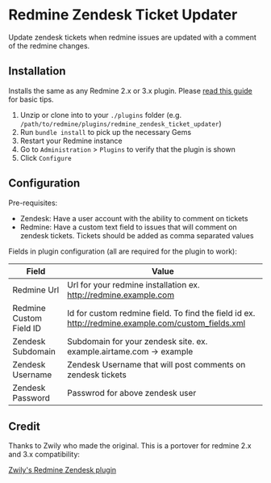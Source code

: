 # Redmine Zendesk Ticket Updater
Update zendesk tickets when redmine issues are updated with a comment of the redmine changes.

## Installation

Installs the same as any Redmine 2.x or 3.x plugin. Please [read this guide](http://www.redmine.org/projects/redmine/wiki/Plugins#Installing-a-plugin) for basic tips.

1. Unzip or clone into to your `./plugins` folder (e.g. `/path/to/redmine/plugins/redmine_zendesk_ticket_updater`)
2. Run `bundle install` to pick up the necessary Gems
3. Restart your Redmine instance
4. Go to `Administration` > `Plugins` to verify that the plugin is shown
5. Click `Configure`

## Configuration

Pre-requisites:

* Zendesk: Have a user account with the ability to comment on tickets
* Redmine: Have a custom text field to issues that will comment on zendesk tickets. Tickets should be added
as comma separated values

Fields in plugin configuration (all are required for the plugin to work):

| Field        | Value           |
| ------------- | ------------- |
| Redmine Url      | Url for your redmine installation ex. http://redmine.example.com |
| Redmine Custom Field ID | Id for custom redmine field. To find the field id ex. http://redmine.example.com/custom_fields.xml      |
| Zendesk Subdomain | Subdomain for your zendesk site. ex. example.airtame.com -> example      |
| Zendesk Username | Zendesk Username that will post comments on zendesk tickets |
| Zendesk Password | Passwrod for above zendesk user |

## Credit
Thanks to Zwily who made the original. This is a portover for redmine 2.x and 3.x compatibility:

[Zwily's Redmine Zendesk plugin](https://github.com/zwily/redmine_zendesk)